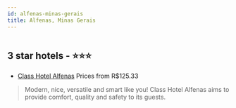 ```yaml
---
id: alfenas-minas-gerais
title: Alfenas, Minas Gerais
---
```


<center><img src="http://media.omnibees.com/Images/7176/Property/289437.jpg" alt="" /></center>


##  3 star hotels - ⭐️⭐️⭐️

-    [Class Hotel Alfenas](https://us.hurb.com/hotels/alfenas/class-hotel-alfenas-OMN-7176?cmp=18055) Prices from R$125.33
   > Modern, nice, versatile and smart like you!Class Hotel Alfenas aims to provide comfort, quality and safety to its guests.
